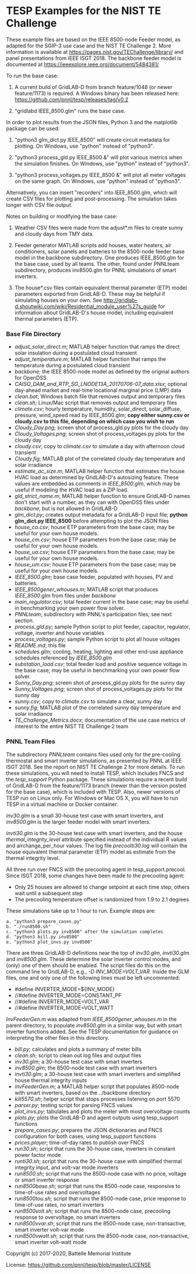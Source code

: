 # TESP Examples for the NIST TE Challenge

These example files are based on the IEEE 8500-node Feeder model, as adapted
for the SGIP-3 use case and the NIST TE Challenge 2. More information 
is available at https://pages.nist.gov/TEChallenge/library/ and panel 
presentations from IEEE ISGT 2018.  The backbone feeder model is documented at
https://ieeexplore.ieee.org/document/5484381/

To run the base case:

1. A current build of GridLAB-D from branch feature/1048 (or newer feature/1173) is required. A Windows binary has been released here: https://github.com/pnnl/tesp/releases/tag/v0.2

2. "gridlabd IEEE_8500.glm" runs the base case.  

In order to plot results from the JSON files, Python 3 and the matplotlib package can be used:

1. "python3 glm_dict.py IEEE_8500" will create circuit metadata for plotting. On Windows, use "python" instead of "python3".

2. "python3 process_gld.py IEEE_8500 &" will plot various metrics when the simulation finishes. On Windows, use "python" instead of "python3".

3. "python3 process_voltages.py IEEE_8500 &" will plot all meter voltages on the same graph. On Windows, use "python" instead of "python3".

Alternatively, you can insert "recorders" into IEEE_8500.glm, which will create CSV files
for plotting and post-processing. The simulation takes longer with CSV file output.

Notes on building or modifying the base case:

1. Weather CSV files were made from the adjust*.m files to create sunny and cloudy days from TMY data.

2. Feeder generator MATLAB scripts add houses, water heaters, air conditioners, solar panels and batteries to the 8500-node feeder base model in the backbone subdirectory. One produces IEEE_8500.glm for the base case, used by all teams. The other, found under PNNLteam subdirectory, produces inv8500.glm for PNNL simulations of smart inverters.

3. The house*.csv files contain equivalent thermal parameter (ETP) model parameters exported from GridLAB-D. These may be helpful if simulating houses on your own. See http://gridlab-d.shoutwiki.com/wiki/Residential_module_user%27s_guide for information about GridLAB-D's house model, including equivalent thermal parameters (ETP).

### Base File Directory

- *adjust_solar_direct.m*; MATLAB helper function that ramps the direct solar insulation during a postulated cloud transient
- *adjust_temperature.m*; MATLAB helper function that ramps the temperature during a postulated cloud transient
- *backbone*; the IEEE 8500-node model as defined by the original authors for OpenDSS
- *CAISO_DAM_and_RTP_SG_LNODE13A_20170706-07_data.xlsx*; optional day-ahead market and real-time locational marginal price (LMP) data
- *clean.bat*; Windows batch file that removes output and temporary files
- *clean.sh*; Linux/Mac script that removes output and temporary files
- *climate.csv*; hourly temperature, humidity, solar_direct, solar_diffuse, pressure, wind_speed read by IEEE_8500.glm; **copy either sunny.csv or cloudy.csv to this file, depending on which case you wish to run**
- *Cloudy_Day.png*; screen shot of process_gld.py plots for the cloudy day
- *Cloudy_Voltages.png*; screen shot of process_voltages.py plots for the cloudy day
- *cloudy.csv*; copy to *climate.csv* to simulate a day with afternoon cloud transient
- *Cloudy.fig*; MATLAB plot of the correlated cloudy day temperature and solar irradiance
- *estimate_ac_size.m*; MATLAB helper function that estimates the house HVAC load as determined by GridLAB-D's autosizing feature. These values are embedded as comments in *IEEE_8500.glm*, which may be useful if modeling the HVAC load as a ZIP load.
- *gld_strict_name.m*; MATLAB helper function to ensure GridLAB-D names don't start with a number, as they can with OpenDSS files under *backbone*, but is not allowed in GridLAB-D
- *glm_dict.py*; creates output metadata for a GridLAB-D input file; **python glm_dict.py IEEE_8500** before attempting to plot the JSON files
- *house_ca.csv*; house ETP parameters from the base case; may be useful for your own house models.
- *house_cm.csv*; house ETP parameters from the base case; may be useful for your own house models.
- *house_ua.csv*; house ETP parameters from the base case; may be useful for your own house models.
- *house_um.csv*; house ETP parameters from the base case; may be useful for your own house models.
- *IEEE_8500.glm*; base case feeder, populated with houses, PV and batteries.
- *IEEE_8500gener_whouses.m*; MATLAB script that produces *IEEE_8500.glm* from files under *backbone*
- *main_regulator.csv*; total feeder current in the base case; may be useful in benchmarking your own power flow solver.
- *PNNLteam*; subdirectory with PNNL's participation files; see next section.
- *process_gld.py*; sample Python script to plot feeder, capacitor, regulator, voltage, inverter and house variables
- *process_voltages.py*; sample Python script to plot all house voltages
- *README.md*; this file
- *schedules.glm*; cooling, heating, lighting and other end-use appliance schedules referenced by *IEEE_8500.glm*
- *substation_load.csv*; total feeder load and positive sequence voltage in the base case; may be useful in benchmarking your own power flow solver.
- *Sunny_Day.png*; screen shot of process_gld.py plots for the sunny day
- *Sunny_Voltages.png*; screen shot of process_voltages.py plots for the sunny day
- *sunny.csv*; copy to *climate.csv* to simulate a clear, sunny day
- *sunny.fig*; MATLAB plot of the correlated sunny day temperature and solar irradiance
- *TE_Challenge_Metrics.docx*; documentation of the use case metrics of interest to the entire NIST TE Challenge 2 team

### PNNL Team Files

The subdirectory *PNNLteam* contains files used only for the pre-cooling
thermostat and smart inverter simulations, as presented by PNNL at
IEEE ISGT 2018.  See the report on NIST TE Challenge 2 for more details.
To run these simulations, you will need to install TESP, which includes 
FNCS and the *tesp_support* Python package. These simulations require a 
recent build of GridLAB-D from the feature/1173 branch (newer than the 
version posted for the base case), which is included with TESP. Also, newer
versions of TESP run on Linux only. For Windows or Mac OS X, you will have
to run TESP in a virtual machine or Docker container.

*inv30.glm* is a small 30-house test case with smart inverters, and 
*inv8500.glm* is the larger feeder model with smart inverters.  

*invti30.glm* is the 30-house test case with smart inverters, and the 
house *thermal_integrity_level* attribute specified instead of the 
individual R values and airchange_per_hour values.  The log file 
*precoolti30.log* will contain the house equivalent thermal parameter 
(ETP) model as estimate from the thermal integrity level.  

All three run over FNCS with the precooling agent in tesp_support.precool.  
Since ISGT 2018, some changes have been made to the precooling agent:

- Only 25 houses are allowed to change setpoint at each time step; others wait until a subsequent step
- The precooling temperature offset is randomized from 1.9 to 2.1 degrees

These simulations take up to 1 hour to run.  Example steps are: 

    a. "python3 prepare_cases.py"
    b. "./run8500.sh"
    c. "python3 plots.py inv8500" after the simulation completes
    d. "python3 bill.py inv8500"
    e. "python3 plot_invs.py inv8500"

There are three GridLAB-D definitions near the top of *inv30.glm*, 
*invti30.glm* and *inv8500.glm*.  These determine the solar inverter 
control modes, and (only) one of them should be enabled. The script files
do this on the command line to GridLAB-D, e.g., *-D INV_MODE=VOLT_VAR*.
Inside the GLM files, one and only one of the following lines must
be left uncommented:

- #define INVERTER_MODE=${INV_MODE}
- //#define INVERTER_MODE=CONSTANT_PF
- //#define INVERTER_MODE=VOLT_VAR
- //#define INVERTER_MODE=VOLT_WATT

*InvFeederGen.m* was adapted from *IEEE_8500gener_whouses.m* in the parent 
directory, to populate *inv8500.glm* in a similar way, but with smart 
inverter functions added.  See the TESP documentation for guidance on 
interpreting the other files in this directory.  

- *bill.py*; calculates and plots a summary of meter bills
- *clean.sh*; script to clean out log files and output files
- *inv30.glm*; a 30-house test case with smart inverters
- *inv8500.glm*; the 8500-node test case with smart inverters
- *invti30.glm*; a 30-house test case with smart inverters and simplified house thermal integrity inputs
- *invFeederGen.m*; a MATLAB helper script that populates 8500-node with smart inverters, based on the ../backbone directory
- *kill5570.sh*; helper script that stops processes listening on port 5570
- *parser.py*; testing script for parsing FNCS values
- *plot_invs.py*; tabulates and plots the meter with most overvoltage counts
- *plots.py*; plots the GridLAB-D and agent outputs using tesp_support functions
- *prepare_cases.py*; prepares the JSON dictionaries and FNCS configuration for both cases, using tesp_support functions
- *prices.player*; time-of-day rates to publish over FNCS
- *run30.sh*; script that runs the 30-house case, inverters in constant power factor mode
- *runti30.sh*; script that runs the 30-house case with simplified thermal integrity input, and volt-var mode inverters
- *run8500.sh*; script that runs the 8500-node case with no price, voltage or smart inverter response
- *run8500base.sh*; script that runs the 8500-node case, responsive to time-of-use rates and overvoltages
- *run8500tou.sh*; script that runs the 8500-node case, price response to time-of-use rates, no smart inverters
- *run8500volt.sh*; script that runs the 8500-node case, precooling response to overvoltage, no smart inverters
- *run8500vvar.sh*; script that runs the 8500-node case, non-transactive, smart inverter volt-var mode
- *run8500vwatt.sh*; script that runs the 8500-node case, non-transactive, smart inverter volt-watt mode

Copyright (c) 2017-2020, Battelle Memorial Institute

License: https://github.com/pnnl/tesp/blob/master/LICENSE
